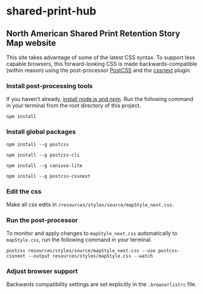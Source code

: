 # shared-print-hub

## North American Shared Print Retention Story Map website

This site takes advantage of some of the latest CSS syntax. To support less capable browsers, this forward-looking CSS is made backwards-compatible (within reason) using the post-processor [PostCSS](http://postcss.org) and the [cssnext](http://cssnext.io/) plugin.

### Install post-processing tools

If you haven’t already, [install node.js and npm](https://docs.npmjs.com/getting-started/installing-node). Run the following command in your terminal from the root directory of this project.

`npm install`

### Install global packages

`npm install --g postcss`

`npm install --g postcss-cli`

`npm install --g caniuse-lite`

`npm install --g postcss-cssnext`


### Edit the css

Make all css edits in `/resources/styles/source/mapStyle_next.css`. 

### Run the post-processor

To monitor and apply changes to `mapStyle_next.css` automatically to `mapStyle.css`, run the following command in your terminal. 

`postcss resources/styles/source/mapStyle_next.css --use postcss-cssnext --output resources/styles/mapStyle.css --watch`

### Adjust browser support

Backwards compatibility settings are set explicitly in the `.browserlistrc` file.




